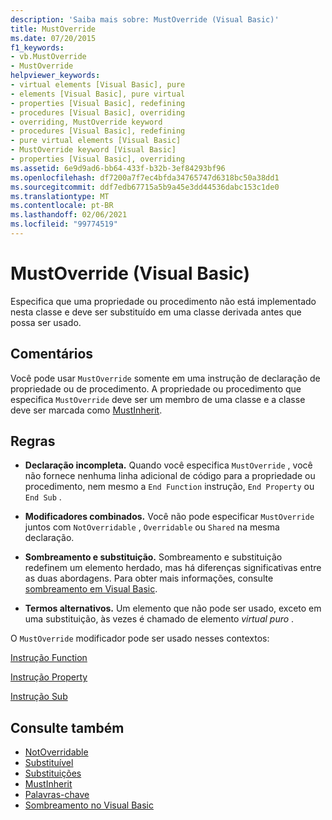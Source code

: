 ```yaml
---
description: 'Saiba mais sobre: MustOverride (Visual Basic)'
title: MustOverride
ms.date: 07/20/2015
f1_keywords:
- vb.MustOverride
- MustOverride
helpviewer_keywords:
- virtual elements [Visual Basic], pure
- elements [Visual Basic], pure virtual
- properties [Visual Basic], redefining
- procedures [Visual Basic], overriding
- overriding, MustOverride keyword
- procedures [Visual Basic], redefining
- pure virtual elements [Visual Basic]
- MustOverride keyword [Visual Basic]
- properties [Visual Basic], overriding
ms.assetid: 6e9d9ad6-bb64-433f-b32b-3ef84293bf96
ms.openlocfilehash: df7200a7f7ec4bfda34765747d6318bc50a38dd1
ms.sourcegitcommit: ddf7edb67715a5b9a45e3dd44536dabc153c1de0
ms.translationtype: MT
ms.contentlocale: pt-BR
ms.lasthandoff: 02/06/2021
ms.locfileid: "99774519"
---
```

# <a name="mustoverride-visual-basic"></a>MustOverride (Visual Basic)

Especifica que uma propriedade ou procedimento não está implementado nesta classe e deve ser substituído em uma classe derivada antes que possa ser usado.  
  
## <a name="remarks"></a>Comentários  

 Você pode usar `MustOverride` somente em uma instrução de declaração de propriedade ou de procedimento. A propriedade ou procedimento que especifica `MustOverride` deve ser um membro de uma classe e a classe deve ser marcada como [MustInherit](mustinherit.md).  
  
## <a name="rules"></a>Regras  
  
- **Declaração incompleta.** Quando você especifica `MustOverride` , você não fornece nenhuma linha adicional de código para a propriedade ou procedimento, nem mesmo a `End Function` instrução, `End Property` ou `End Sub` .  
  
- **Modificadores combinados.** Você não pode especificar `MustOverride` juntos com `NotOverridable` , `Overridable` ou `Shared` na mesma declaração.  
  
- **Sombreamento e substituição.** Sombreamento e substituição redefinem um elemento herdado, mas há diferenças significativas entre as duas abordagens. Para obter mais informações, consulte [sombreamento em Visual Basic](../../programming-guide/language-features/declared-elements/shadowing.md).  
  
- **Termos alternativos.** Um elemento que não pode ser usado, exceto em uma substituição, às vezes é chamado de elemento *virtual puro* .  
  
 O `MustOverride` modificador pode ser usado nesses contextos:  
  
 [Instrução Function](../statements/function-statement.md)  
  
 [Instrução Property](../statements/property-statement.md)  
  
 [Instrução Sub](../statements/sub-statement.md)  
  
## <a name="see-also"></a>Consulte também

- [NotOverridable](notoverridable.md)
- [Substituível](overridable.md)
- [Substituições](overrides.md)
- [MustInherit](mustinherit.md)
- [Palavras-chave](../keywords/index.md)
- [Sombreamento no Visual Basic](../../programming-guide/language-features/declared-elements/shadowing.md)
